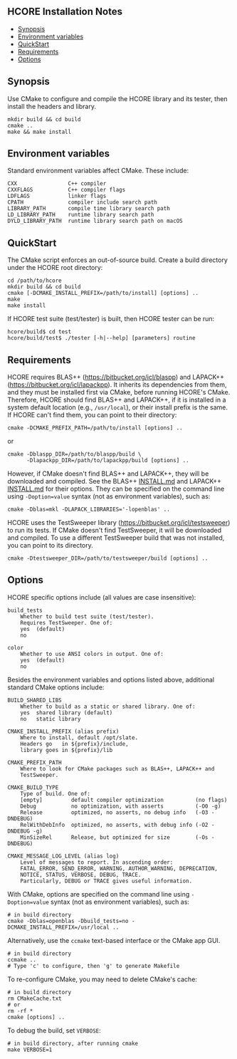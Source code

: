 HCORE Installation Notes
--------------------------------------------------------------------------------

- [Synopsis](#synopsis)
- [Environment variables](#environment-variables)
- [QuickStart](#quickstart)
- [Requirements](#requirements)
- [Options](#options)

Synopsis
--------------------------------------------------------------------------------

Use CMake to configure and compile the HCORE library and its tester, then
install the headers and library.

    mkdir build && cd build
    cmake ..
    make && make install

Environment variables
--------------------------------------------------------------------------------

Standard environment variables affect CMake. These include:

    CXX                C++ compiler
    CXXFLAGS           C++ compiler flags
    LDFLAGS            linker flags
    CPATH              compiler include search path
    LIBRARY_PATH       compile time library search path
    LD_LIBRARY_PATH    runtime library search path
    DYLD_LIBRARY_PATH  runtime library search path on macOS

QuickStart
--------------------------------------------------------------------------------

The CMake script enforces an out-of-source build. Create a build directory under
the HCORE root directory:

    cd /path/to/hcore
    mkdir build && cd build
    cmake [-DCMAKE_INSTALL_PREFIX=/path/to/install] [options] ..
    make
    make install

If HCORE test suite (test/tester) is built, then HCORE tester can be run:

    hcore/build$ cd test
    hcore/build/test$ ./tester [-h|--help] [parameters] routine

Requirements
--------------------------------------------------------------------------------

HCORE requires BLAS++ (https://bitbucket.org/icl/blaspp) and LAPACK++
(https://bitbucket.org/icl/lapackpp).
It inherits its dependencies from them, and they must be installed first via
CMake, before running HCORE's CMake. Therefore, HCORE should find BLAS++ and
LAPACK++, if it is installed in a system default location (e.g., `/usr/local`),
or their install prefix is the same. If HCORE can't find them, you can
point to their directory:

    cmake -DCMAKE_PREFIX_PATH=/path/to/install [options] ..

or

    cmake -Dblaspp_DIR=/path/to/blaspp/build \
          -Dlapackpp_DIR=/path/to/lapackpp/build [options] ..

However, if CMake doesn't find BLAS++ and LAPACK++, they will be downloaded and
compiled.
See the BLAS++ [INSTALL.md](https://bitbucket.org/icl/blaspp/src/master/INSTALL.md)
and LAPACK++ [INSTALL.md](https://bitbucket.org/icl/lapackpp/src/master/INSTALL.md)
for their options. They can be specified on the command line using `-Doption=value`
syntax (not as environment variables), such as:

    cmake -Dblas=mkl -DLAPACK_LIBRARIES='-lopenblas' ..

HCORE uses the TestSweeper library (https://bitbucket.org/icl/testsweeper) to
run its tests. If CMake doesn't find TestSweeper, it will be
downloaded and compiled. To use a different TestSweeper build that was
not installed, you can point to its directory.

    cmake -Dtestsweeper_DIR=/path/to/testsweeper/build [options] ..

Options
--------------------------------------------------------------------------------

HCORE specific options include (all values are case insensitive):

<!---
    use_openmp
        Whether to use OpenMP, if available. One of:
        yes  (default)
        no
-->

    build_tests
        Whether to build test suite (test/tester).
        Requires TestSweeper. One of:
        yes  (default)
        no

    color
        Whether to use ANSI colors in output. One of:
        yes  (default)
        no

Besides the environment variables and options listed above, additional
standard CMake options include:

    BUILD_SHARED_LIBS
        Whether to build as a static or shared library. One of:
        yes  shared library (default)
        no   static library

    CMAKE_INSTALL_PREFIX (alias prefix)
        Where to install, default /opt/slate.
        Headers go   in ${prefix}/include,
        library goes in ${prefix}/lib

    CMAKE_PREFIX_PATH
        Where to look for CMake packages such as BLAS++, LAPACK++ and
        TestSweeper.

    CMAKE_BUILD_TYPE
        Type of build. One of:
        [empty]         default compiler optimization          (no flags)
        Debug           no optimization, with asserts          (-O0 -g)
        Release         optimized, no asserts, no debug info   (-O3 -DNDEBUG)
        RelWithDebInfo  optimized, no asserts, with debug info (-O2 -DNDEBUG -g)
        MinSizeRel      Release, but optimized for size        (-Os -DNDEBUG)

    CMAKE_MESSAGE_LOG_LEVEL (alias log)
        Level of messages to report. In ascending order:
        FATAL_ERROR, SEND_ERROR, WARNING, AUTHOR_WARNING, DEPRECATION,
        NOTICE, STATUS, VERBOSE, DEBUG, TRACE.
        Particularly, DEBUG or TRACE gives useful information.

With CMake, options are specified on the command line using
`-Doption=value` syntax (not as environment variables), such as:

    # in build directory
    cmake -Dblas=openblas -Dbuild_tests=no -DCMAKE_INSTALL_PREFIX=/usr/local ..

Alternatively, use the `ccmake` text-based interface or the CMake app GUI.

    # in build directory
    ccmake ..
    # Type 'c' to configure, then 'g' to generate Makefile

To re-configure CMake, you may need to delete CMake's cache:

    # in build directory
    rm CMakeCache.txt
    # or
    rm -rf *
    cmake [options] ..

To debug the build, set `VERBOSE`:

    # in build directory, after running cmake
    make VERBOSE=1
